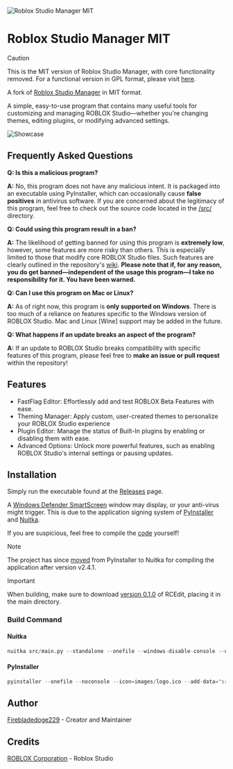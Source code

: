 ![Roblox Studio Manager MIT](https://github.com/Fireblade-Software/RobloxStudioManager-MIT/blob/main/images/RobloxStudioManager.png?raw=true)

# Roblox Studio Manager MIT

> [!CAUTION]  
> This is the MIT version of Roblox Studio Manager, with core functionality removed. For a functional version in GPL format, please visit [here](https://github.com/Firebladedoge229/RobloxStudioManager).

A fork of [Roblox Studio Manager](https://github.com/Firebladedoge229/RobloxStudioManager) in MIT format.

A simple, easy-to-use program that contains many useful tools for customizing and managing ROBLOX Studio—whether you're changing themes, editing plugins, or modifying advanced settings.

![Showcase](https://github.com/Fireblade-Software/RobloxStudioManager-MIT/blob/main/images/RobloxStudioManagerScrsht.png?raw=true)

## Frequently Asked Questions

**Q: Is this a malicious program?**

  **A:** No, this program does not have any malicious intent. It is packaged into an executable using PyInstaller, which can occasionally cause **false positives** in antivirus software. If you are concerned about the legitimacy of this program, feel free to check out the source code located in the [/src/](https://github.com/Fireblade-Software/RobloxStudioManager-MIT/tree/main/src) directory.

**Q: Could using this program result in a ban?**

**A:** The likelihood of getting banned for using this program is **extremely low**, however, some features are more risky than others. This is especially limited to those that modify core ROBLOX Studio files. Such features are clearly outlined in the repository's [wiki](https://github.com/Fireblade-Software/RobloxStudioManager-MIT/wiki/Advanced-and-Risky-Features). **Please note that if, for any reason, you do get banned—independent of the usage this program—I take no responsibility for it. You have been warned.**

**Q: Can I use this program on Mac or Linux?**

**A:** As of right now, this program is **only supported on Windows**. There is too much of a reliance on features specific to the Windows version of ROBLOX Studio. Mac and Linux [Wine] support may be added in the future.

**Q: What happens if an update breaks an aspect of the program?**

**A:** If an update to ROBLOX Studio breaks compatibility with specific features of this program, please feel free to **make an issue or pull request** within the repository!

## Features

- FastFlag Editor: Effortlessly add and test ROBLOX Beta Features with ease.
- Theming Manager: Apply custom, user-created themes to personalize your ROBLOX Studio experience
- Plugin Editor: Manage the status of Built-In plugins by enabling or disabling them with ease.
- Advanced Options: Unlock more powerful features, such as enabling ROBLOX Studio's internal settings or pausing updates.

## Installation

Simply run the executable found at the [Releases](https://github.com/Fireblade-Software/RobloxStudioManager-MIT/releases/latest/download/RobloxStudioManager.exe) page.

A [Windows Defender SmartScreen](https://learn.microsoft.com/en-us/windows/security/operating-system-security/virus-and-threat-protection/microsoft-defender-smartscreen/) window may display, or your anti-virus might trigger. This is due to the application signing system of [PyInstaller](https://github.com/pyinstaller/pyinstaller) and [Nuitka](https://github.com/Nuitka/Nuitka).

If you are suspicious, feel free to compile the [code](https://github.com/Fireblade-Software/RobloxStudioManager-MIT/archive/refs/heads/main.zip) yourself!

> [!note]
> The project has since [moved](https://github.com/Fireblade-Software/RobloxStudioManager-MIT/commit/6111a6f15e8637141cda28f73307f455f62447a3) from PyInstaller to Nuitka for compiling the application after version v2.4.1.

> [!important]
> When building, make sure to download [version 0.1.0](https://github.com/electron/rcedit/releases/tag/v0.1.0) of RCEdit, placing it in the main directory.

### Build Command
#### Nuitka
```py
nuitka src/main.py --standalone --onefile --windows-disable-console --output-dir=build --output-filename=RobloxStudioManager --windows-icon-from-ico=images/logo.ico --enable-plugin=pyqt5 --include-data-files="src/ui_components.py=ui_components.py" --include-data-files="src/downloader.py=downloader.py" --include-data-files="src/logic.py=logic.py" --include-data-files="data/fastflags.json=fastflags.json" --include-data-files="data/options.json=options.json" --include-data-files="images/logo.png=logo.png" --include-data-files="images/RobloxStudioManager.png=RobloxStudioManager.png"
```
#### PyInstaller
```py
pyinstaller --onefile --noconsole --icon=images/logo.ico --add-data="src/ui_components.py:." --add-data="src/downloader.py:." --add-data="src/logic.py:." --add-data="data:." --add-data="images/logo.png:." --add-data="images/RobloxStudioManager.png:." src/main.py
```

## Author

[Firebladedoge229](https://www.github.com/Firebladedoge229) - Creator and Maintainer

## Credits 

[ROBLOX Corporation](https://web.archive.org/web/20190123202500if_/https://assets.contentstack.io/v3/assets/bltc2ad39afa86662c8/blt2387a75699f139aa/5c004be20df41c16214e0b69/Roblox_2.0_Brand_Guidelines_Nov_2018.pdf?disposition=inline) - Roblox Studio
